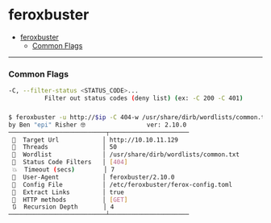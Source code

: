 # feroxbuster

- [feroxbuster](#feroxbuster)
    - [Common Flags](#common-flags)

-------------------------------------------

### Common Flags
```sh
-C, --filter-status <STATUS_CODE>...
          Filter out status codes (deny list) (ex: -C 200 -C 401)
```

### 
```sh
$ feroxbuster -u http://$ip -C 404-w /usr/share/dirb/wordlists/common.txt
by Ben "epi" Risher 🤓                 ver: 2.10.0
───────────────────────────┬──────────────────────
 🎯  Target Url            │ http://10.10.11.129
 🚀  Threads               │ 50
 📖  Wordlist              │ /usr/share/dirb/wordlists/common.txt
 💢  Status Code Filters   │ [404]
 💥  Timeout (secs)        │ 7
 🦡  User-Agent            │ feroxbuster/2.10.0
 💉  Config File           │ /etc/feroxbuster/ferox-config.toml
 🔎  Extract Links         │ true
 🏁  HTTP methods          │ [GET]
 🔃  Recursion Depth       │ 4
───────────────────────────┴──────────────────────
```

### 
```

```

### 
```

```

### 
```

```

### 
```

```

### 
```

```

### 
```

```

### 
```

```

### 
```

```